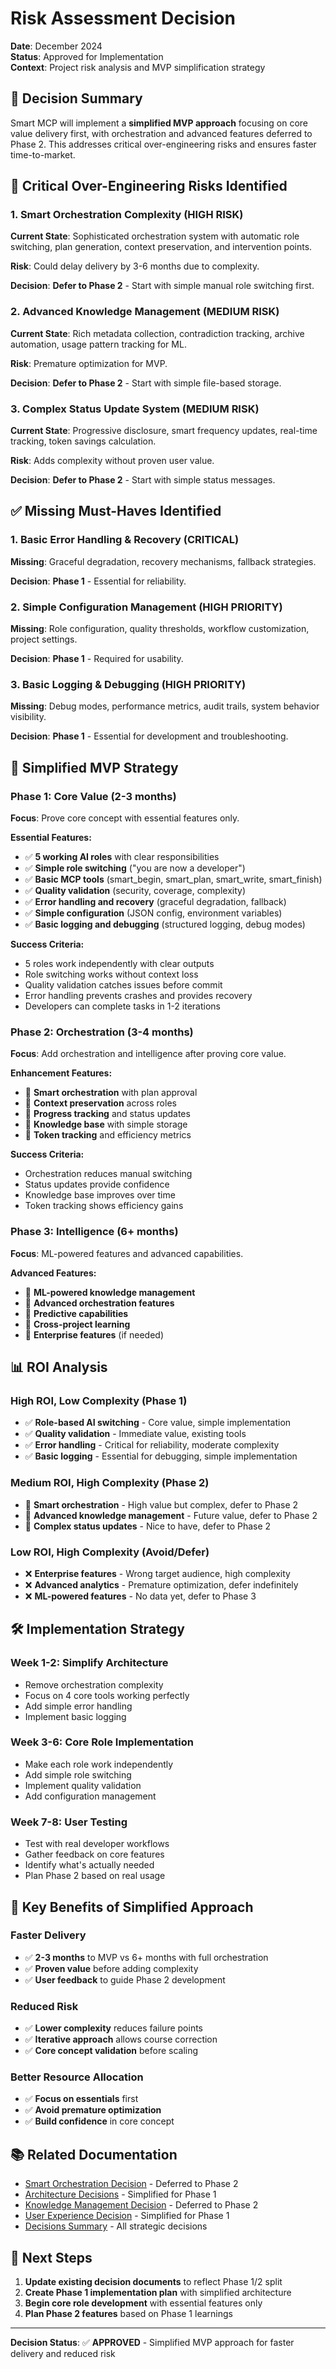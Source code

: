 # Risk Assessment Decision

**Date**: December 2024  
**Status**: Approved for Implementation  
**Context**: Project risk analysis and MVP simplification strategy

## 🎯 **Decision Summary**

Smart MCP will implement a **simplified MVP approach** focusing on core value delivery first, with orchestration and advanced features deferred to Phase 2. This addresses critical over-engineering risks and ensures faster time-to-market.

## 🚨 **Critical Over-Engineering Risks Identified**

### **1. Smart Orchestration Complexity (HIGH RISK)**
**Current State**: Sophisticated orchestration system with automatic role switching, plan generation, context preservation, and intervention points.

**Risk**: Could delay delivery by 3-6 months due to complexity.

**Decision**: **Defer to Phase 2** - Start with simple manual role switching first.

### **2. Advanced Knowledge Management (MEDIUM RISK)**
**Current State**: Rich metadata collection, contradiction tracking, archive automation, usage pattern tracking for ML.

**Risk**: Premature optimization for MVP.

**Decision**: **Defer to Phase 2** - Start with simple file-based storage.

### **3. Complex Status Update System (MEDIUM RISK)**
**Current State**: Progressive disclosure, smart frequency updates, real-time tracking, token savings calculation.

**Risk**: Adds complexity without proven user value.

**Decision**: **Defer to Phase 2** - Start with simple status messages.

## ✅ **Missing Must-Haves Identified**

### **1. Basic Error Handling & Recovery (CRITICAL)**
**Missing**: Graceful degradation, recovery mechanisms, fallback strategies.

**Decision**: **Phase 1** - Essential for reliability.

### **2. Simple Configuration Management (HIGH PRIORITY)**
**Missing**: Role configuration, quality thresholds, workflow customization, project settings.

**Decision**: **Phase 1** - Required for usability.

### **3. Basic Logging & Debugging (HIGH PRIORITY)**
**Missing**: Debug modes, performance metrics, audit trails, system behavior visibility.

**Decision**: **Phase 1** - Essential for development and troubleshooting.

## 🎯 **Simplified MVP Strategy**

### **Phase 1: Core Value (2-3 months)**
**Focus**: Prove core concept with essential features only.

**Essential Features:**
- ✅ **5 working AI roles** with clear responsibilities
- ✅ **Simple role switching** ("you are now a developer")
- ✅ **Basic MCP tools** (smart_begin, smart_plan, smart_write, smart_finish)
- ✅ **Quality validation** (security, coverage, complexity)
- ✅ **Error handling and recovery** (graceful degradation, fallback)
- ✅ **Simple configuration** (JSON config, environment variables)
- ✅ **Basic logging and debugging** (structured logging, debug modes)

**Success Criteria:**
- 5 roles work independently with clear outputs
- Role switching works without context loss
- Quality validation catches issues before commit
- Error handling prevents crashes and provides recovery
- Developers can complete tasks in 1-2 iterations

### **Phase 2: Orchestration (3-4 months)**
**Focus**: Add orchestration and intelligence after proving core value.

**Enhancement Features:**
- 🔄 **Smart orchestration** with plan approval
- 🔄 **Context preservation** across roles
- 🔄 **Progress tracking** and status updates
- 🔄 **Knowledge base** with simple storage
- 🔄 **Token tracking** and efficiency metrics

**Success Criteria:**
- Orchestration reduces manual switching
- Status updates provide confidence
- Knowledge base improves over time
- Token tracking shows efficiency gains

### **Phase 3: Intelligence (6+ months)**
**Focus**: ML-powered features and advanced capabilities.

**Advanced Features:**
- 🧠 **ML-powered knowledge management**
- 🧠 **Advanced orchestration features**
- 🧠 **Predictive capabilities**
- 🧠 **Cross-project learning**
- 🧠 **Enterprise features** (if needed)

## 📊 **ROI Analysis**

### **High ROI, Low Complexity (Phase 1)**
- ✅ **Role-based AI switching** - Core value, simple implementation
- ✅ **Quality validation** - Immediate value, existing tools
- ✅ **Error handling** - Critical for reliability, moderate complexity
- ✅ **Basic logging** - Essential for debugging, simple implementation

### **Medium ROI, High Complexity (Phase 2)**
- 🔄 **Smart orchestration** - High value but complex, defer to Phase 2
- 🔄 **Advanced knowledge management** - Future value, defer to Phase 2
- 🔄 **Complex status updates** - Nice to have, defer to Phase 2

### **Low ROI, High Complexity (Avoid/Defer)**
- ❌ **Enterprise features** - Wrong target audience, high complexity
- ❌ **Advanced analytics** - Premature optimization, defer indefinitely
- ❌ **ML-powered features** - No data yet, defer to Phase 3

## 🛠️ **Implementation Strategy**

### **Week 1-2: Simplify Architecture**
- Remove orchestration complexity
- Focus on 4 core tools working perfectly
- Add simple error handling
- Implement basic logging

### **Week 3-6: Core Role Implementation**
- Make each role work independently
- Add simple role switching
- Implement quality validation
- Add configuration management

### **Week 7-8: User Testing**
- Test with real developer workflows
- Gather feedback on core features
- Identify what's actually needed
- Plan Phase 2 based on real usage

## 🎯 **Key Benefits of Simplified Approach**

### **Faster Delivery**
- ✅ **2-3 months** to MVP vs 6+ months with full orchestration
- ✅ **Proven value** before adding complexity
- ✅ **User feedback** to guide Phase 2 development

### **Reduced Risk**
- ✅ **Lower complexity** reduces failure points
- ✅ **Iterative approach** allows course correction
- ✅ **Core concept validation** before scaling

### **Better Resource Allocation**
- ✅ **Focus on essentials** first
- ✅ **Avoid premature optimization**
- ✅ **Build confidence** in core concept

## 📚 **Related Documentation**

- [Smart Orchestration Decision](smart-orchestration-decision.md) - Deferred to Phase 2
- [Architecture Decisions](architecture-decisions.md) - Simplified for Phase 1
- [Knowledge Management Decision](knowledge-management-decision.md) - Deferred to Phase 2
- [User Experience Decision](user-experience-decision.md) - Simplified for Phase 1
- [Decisions Summary](decisions-summary.md) - All strategic decisions

## 🎯 **Next Steps**

1. **Update existing decision documents** to reflect Phase 1/2 split
2. **Create Phase 1 implementation plan** with simplified architecture
3. **Begin core role development** with essential features only
4. **Plan Phase 2 features** based on Phase 1 learnings

---

**Decision Status**: ✅ **APPROVED** - Simplified MVP approach for faster delivery and reduced risk
